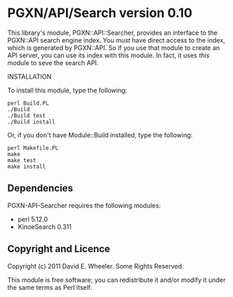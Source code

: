 PGXN/API/Search version 0.10
============================

This library's module, PGXN::API::Searcher, provides an interface to the
PGXN::API search engine index. You *must* have direct access to the index,
which is generated by PGXN::API. So if you use that module to create an API
server, you can use its index with this module. In fact, it uses *this* module
to seve the search API.

INSTALLATION

To install this module, type the following:

    perl Build.PL
    ./Build
    ./Build test
    ./Build install

Or, if you don't have Module::Build installed, type the following:

    perl Makefile.PL
    make
    make test
    make install

Dependencies
------------

PGXN-API-Searcher requires the following modules:

* perl 5.12.0
* KinoeSearch 0.311

Copyright and Licence
---------------------

Copyright (c) 2011 David E. Wheeler. Some Rights Reserved.

This module is free software; you can redistribute it and/or modify it under
the same terms as Perl itself.
